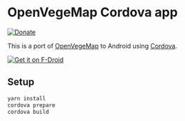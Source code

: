 # OpenVegeMap Cordova app

[![Donate](https://liberapay.com/assets/widgets/donate.svg)](https://liberapay.com/Rudloff/donate)

This is a port of [OpenVegeMap](https://github.com/Rudloff/openvegemap/) to Android using [Cordova](https://cordova.apache.org/).

[![Get it on F-Droid](https://fdroid.gitlab.io/artwork/badge/get-it-on.png)](https://f-droid.org/packages/pro.rudloff.openvegemap/)

## Setup

```bash
yarn install
cordova prepare
cordova build
```
